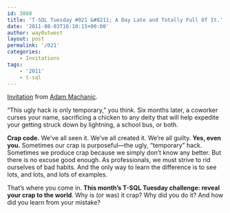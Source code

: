 ```yaml
---
id: 3860
title: 'T-SQL Tuesday #021 &#8211; A Day Late and Totally Full Of It.'
date: '2011-08-03T16:10:15+00:00'
author: way0utwest
layout: post
permalink: '/021'
categories:
    - Invitations
tags:
    - '2011'
    - t-sql
---
```


[Invitation](http://dataeducation.com/t-sql-tuesday-21-a-day-late-and-totally-full-of-it/) from [Adam Machanic](http://dataeducation.com/blog/).

“This ugly hack is only temporary,” you think. Six months later, a coworker curses your name, sacrificing a chicken to any deity that will help expedite your getting struck down by lightning, a school bus, or both.

**Crap code.** We’ve all seen it. We’ve all created it. We’re all guilty. **Yes, even you.** Sometimes our crap is purposeful—the ugly, “temporary” hack. Sometimes we produce crap because we simply don’t know any better. But there is no excuse good enough. As professionals, we must strive to rid ourselves of bad habits. And the only way to learn the difference is to see lots, and lots, and lots of examples.

That’s where you come in. **This month’s T-SQL Tuesday challenge: reveal your crap to the world**. Why is (or was) it crap? Why did you do it? And how did you learn from your mistake?